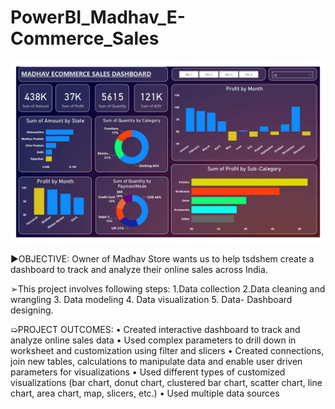 # PowerBI_Madhav_E-Commerce_Sales

![logo](https://github.com/Shoaib9288/PowerBI_Madhav_E-Commerce_Sales/blob/main/Dashboard%20Analytics.jpg)

▶OBJECTIVE: 
Owner of Madhav Store wants us to help tsdshem create a dashboard to track and analyze their online sales across India.

➢This project involves following steps:
1.Data collection
2.Data cleaning and wrangling
3. Data modeling
4. Data visualization
5. Data- Dashboard designing.
                                                                                                                                                                         
➯PROJECT OUTCOMES:
•	Created interactive dashboard to track and analyze online sales data
•	Used complex parameters to drill down in worksheet and customization using filter and slicers
•	Created connections, join new tables, calculations to manipulate data and enable user driven parameters for visualizations
•	Used different types of customized visualizations (bar chart, donut chart, clustered bar chart, scatter chart, line chart, area chart, map, slicers, etc.) 
•	Used multiple data sources
